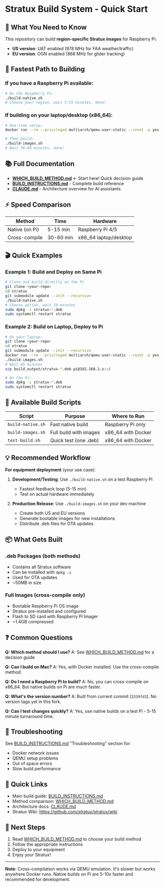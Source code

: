 # Stratux Build System - Quick Start

## 🎯 What You Need to Know

This repository can build **region-specific Stratux images** for Raspberry Pi:
- **US version**: UAT enabled (978 MHz for FAA weather/traffic)
- **EU version**: OGN enabled (868 MHz for glider tracking)

## 🚀 Fastest Path to Building

### If you have a Raspberry Pi available:
```bash
# On the Raspberry Pi:
./build-native.sh
# Choose your region, wait 5-15 minutes, done!
```

### If building on your laptop/desktop (x86_64):
```bash
# One-time setup:
docker run --rm --privileged multiarch/qemu-user-static --reset -p yes

# Then build:
./build-images.sh
# Wait 30-60 minutes, done!
```

## 📚 Full Documentation

- **[WHICH_BUILD_METHOD.md](WHICH_BUILD_METHOD.md)** ← Start here! Quick decision guide
- **[BUILD_INSTRUCTIONS.md](BUILD_INSTRUCTIONS.md)** - Complete build reference
- **[CLAUDE.md](CLAUDE.md)** - Architecture overview for AI assistants

## ⚡ Speed Comparison

| Method | Time | Hardware |
|--------|------|----------|
| Native (on Pi) | 5-15 min | Raspberry Pi 4/5 |
| Cross-compile | 30-60 min | x86_64 laptop/desktop |

## 🎬 Quick Examples

### Example 1: Build and Deploy on Same Pi
```bash
# Clone and build directly on the Pi
git clone <your-repo>
cd stratux
git submodule update --init --recursive
./build-native.sh
# Choose option, wait 10 minutes
sudo dpkg -i stratux-*.deb
sudo systemctl restart stratux
```

### Example 2: Build on Laptop, Deploy to Pi
```bash
# On your laptop:
git clone <your-repo>
cd stratux
git submodule update --init --recursive
docker run --rm --privileged multiarch/qemu-user-static --reset -p yes
./build-images.sh
# Wait 45 minutes
scp build_output/stratux-*.deb pi@192.168.1.x:~/

# On the Pi:
sudo dpkg -i stratux-*.deb
sudo systemctl restart stratux
```

## 🔧 Available Build Scripts

| Script | Purpose | Where to Run |
|--------|---------|--------------|
| `build-native.sh` | Fast native build | Raspberry Pi only |
| `build-images.sh` | Full build with images | x86_64 with Docker |
| `test-build.sh` | Quick test (one .deb) | x86_64 with Docker |

## 💡 Recommended Workflow

**For equipment deployment** (your use case):

1. **Development/Testing**: Use `./build-native.sh` on a test Raspberry Pi
   - Fastest feedback loop (5-15 min)
   - Test on actual hardware immediately

2. **Production Release**: Use `./build-images.sh` on your dev machine
   - Create both US and EU versions
   - Generate bootable images for new installations
   - Distribute .deb files for OTA updates

## 📦 What Gets Built

### .deb Packages (both methods)
- Contains all Stratux software
- Can be installed with `dpkg -i`
- Used for OTA updates
- ~50MB in size

### Full Images (cross-compile only)
- Bootable Raspberry Pi OS image
- Stratux pre-installed and configured
- Flash to SD card with Raspberry Pi Imager
- ~1.4GB compressed

## ❓ Common Questions

**Q: Which method should I use?**
A: See [WHICH_BUILD_METHOD.md](WHICH_BUILD_METHOD.md) for a decision guide

**Q: Can I build on Mac?**
A: Yes, with Docker installed. Use the cross-compile method.

**Q: Do I need a Raspberry Pi to build?**
A: No, you can cross-compile on x86_64. But native builds on Pi are much faster.

**Q: What's the version number?**
A: Built from current commit (`3339fd3`). No version tags yet in this fork.

**Q: Can I test changes quickly?**
A: Yes, use native builds on a test Pi - 5-15 minute turnaround time.

## 🐛 Troubleshooting

See [BUILD_INSTRUCTIONS.md](BUILD_INSTRUCTIONS.md) "Troubleshooting" section for:
- Docker network issues
- QEMU setup problems
- Out of space errors
- Slow build performance

## 🔗 Quick Links

- Main build guide: [BUILD_INSTRUCTIONS.md](BUILD_INSTRUCTIONS.md)
- Method comparison: [WHICH_BUILD_METHOD.md](WHICH_BUILD_METHOD.md)
- Architecture docs: [CLAUDE.md](CLAUDE.md)
- Stratux Wiki: https://github.com/stratux/stratux/wiki

## 🎉 Next Steps

1. Read [WHICH_BUILD_METHOD.md](WHICH_BUILD_METHOD.md) to choose your build method
2. Follow the appropriate instructions
3. Deploy to your equipment
4. Enjoy your Stratux!

---

**Note**: Cross-compilation works via QEMU emulation. It's slower but works anywhere Docker runs. Native builds on Pi are 5-10x faster and recommended for development.
